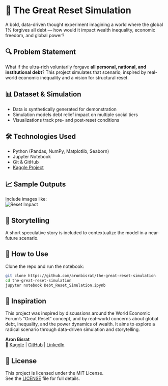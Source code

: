 # 🧠 The Great Reset Simulation

A bold, data-driven thought experiment imagining a world where the global 1% forgives all debt — how would it impact wealth inequality, economic freedom, and global power?

## 🔍 Problem Statement

What if the ultra-rich voluntarily forgave **all personal, national, and institutional debt**? This project simulates that scenario, inspired by real-world economic inequality and a vision for structural reset.

## 📊 Dataset & Simulation

- Data is synthetically generated for demonstration
- Simulation models debt relief impact on multiple social tiers
- Visualizations track pre- and post-reset conditions

## 🛠️ Technologies Used

- Python (Pandas, NumPy, Matplotlib, Seaborn)  
- Jupyter Notebook  
- Git & GitHub  
- [Kaggle Project](https://www.kaggle.com/code/aronbisrat/the-great-reset-simulation)

## 📈 Sample Outputs

Include images like:  
![Reset Impact](images/reset-impact-graph.png)

## 📖 Storytelling

A short speculative story is included to contextualize the model in a near-future scenario.

## 🚀 How to Use

Clone the repo and run the notebook:
```bash
git clone https://github.com/aronbisrat/the-great-reset-simulation
cd the-great-reset-simulation
jupyter notebook Debt_Reset_Simulation.ipynb
```
## 🎯 Inspiration

This project was inspired by discussions around the World Economic Forum’s "Great Reset" concept, and by real-world concerns about global debt, inequality, and the power dynamics of wealth. It aims to explore a radical scenario through data-driven simulation and storytelling.

**Aron Bisrat**  
🔗 [Kaggle](https://www.kaggle.com/aronbisrat) | [GitHub](https://github.com/aronbisrat) | [LinkedIn](https://www.linkedin.com/in/aron-bisrat-173b7232/)



## 📄 License

This project is licensed under the MIT License.  
See the [LICENSE](LICENSE) file for full details.
